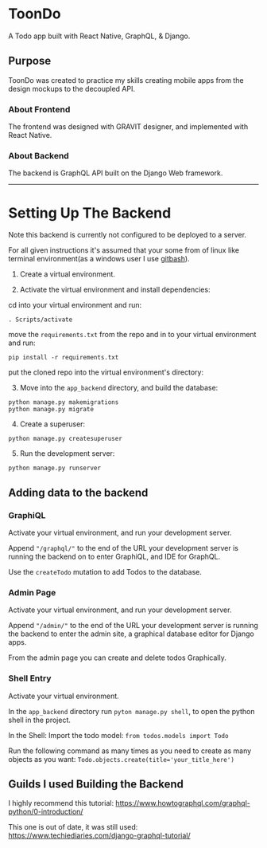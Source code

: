 # ToonDo

A Todo app built with React Native, GraphQL, & Django. 

## Purpose

ToonDo was created to practice my skills creating mobile apps from the design mockups to the decoupled API.

### About Frontend

The frontend was designed with GRAVIT designer, and implemented with React Native.

### About Backend

The backend is GraphQL API built on the Django Web framework.

---

# Setting Up The Backend

Note this backend is currently not configured to be deployed to a server.

For all given instructions it's assumed that your some from of linux like terminal environment(as a windows user I use [gitbash](https://git-scm.com/downloads)).

1. Create a virtual environment.

2. Activate the virtual environment and install dependencies:

cd into your virtual environment and run:

`. Scripts/activate`

move the `requirements.txt` from the repo and in to your virtual environment and run:

`pip install -r requirements.txt`

put the cloned repo into the virtual environment's directory:

3. Move into the `app_backend` directory, and build the database:

```shell
python manage.py makemigrations
python manage.py migrate
```

4. Create a superuser:

`python manage.py createsuperuser`

5. Run the development server:

`python manage.py runserver`

## Adding data to the backend

### GraphiQL

Activate your virtual environment, and run your development server.

Append `"/graphql/"` to the end of the URL your development server is running the backend on to enter GraphiQL, and IDE for GraphQL.

Use the `createTodo` mutation to add Todos to the database.

### Admin Page

Activate your virtual environment, and run your development server.

Append `"/admin/"` to the end of the URL your development server is running the backend to enter the admin site, a graphical database editor for Django apps.

From the admin page you can create and delete todos Graphically.

### Shell Entry

Activate your virtual environment.

In the `app_backend` directory run `pyton manage.py shell`, to open the python shell in the project.

In the Shell:
Import the todo model:
`from todos.models import Todo`

Run the following command as many times as you need to create as many objects as you want:
`Todo.objects.create(title='your_title_here')`

## Guilds I used Building the Backend

I highly recommend this tutorial:
https://www.howtographql.com/graphql-python/0-introduction/

This one is out of date, it was still used:
https://www.techiediaries.com/django-graphql-tutorial/